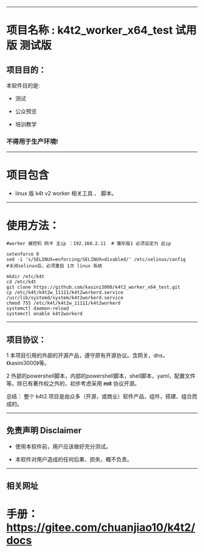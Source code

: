 
------

# 项目名称 : k4t2_worker_x64_test 试用版 测试版

## 项目目的：

本软件目的是:

* 测试

* 公众预览

* 培训教学

### 不得用于生产环境!

------

# 项目包含

* linux 版 k4t v2 worker 相关工具 、 脚本。

------

# 使用方法：

```
#worker 被控机 网卡 主ip ：192.168.2.11  # 雏形版1 必须设定为 此ip

setenforce 0
sed -i 's/SELINUX=enforcing/SELINUX=disabled/' /etc/selinux/config
#关闭selinux后，必须重启 1次 linux 系统

mkdir /etc/k4t
cd /etc/k4t
git clone https://github.com/kasini3000/k4t2_worker_x64_test.git
cp /etc/k4t/k4t2w_11111/k4t2workerd.service /usr/lib/systemd/system/k4t2workerd.service
chmod 755 /etc/k4t/k4t2w_11111/k4t2workerd
systemctl daemon-reload 
systemctl enable k4t2workerd
```

------


## 项目协议：

1 本项目引用的外部的开源产品，遵守原有开源协议。含网关，dns，《kasini3000》等。

2 外部的powershell脚本，内部的powershell脚本，shell脚本，yaml，配置文件等。除已有著作权之外的，初步考虑采用 **mit** 协议开源。

总结：
整个 k4t2 项目是由众多（开源，或商业）软件产品，组件，搭建、组合而成的。

------




## 免责声明 Disclaimer

* 使用本软件前，用户应该做好充分测试。

* 本软件对用户造成的任何后果、损失，概不负责。

------


## 相关网址

# 手册：https://gitee.com/chuanjiao10/k4t2/docs

